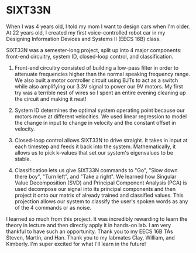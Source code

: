 # SIXT33N

When I was 4 years old, I told my mom I want to design cars when I'm older. At 22 years old, I created my first voice-controlled robot car in my Designing Information Devices and Systems II (EECS 16B) class. 

SIXT33N was a semester-long project, split up into 4 major components: front-end circuitry, system ID, closed-loop control, and classification.

1. Front-end circuitry consisted of building a low-pass filter in order to attenuate frequencies higher than the normal speaking frequency range. We also built a motor controller circuit using BJTs to act as a switch while also amplifying our 3.3V signal to power our 9V motors. My first try was a terrible nest of wires so I spent an entire evening cleaning up the circuit and making it neat!

2. System ID determines the optimal system operating point because our motors move at different velocities. We used linear regression to model the change in input to change in velocity and the constant offset in velocity. 

3. Closed-loop control allows SIXT33N to drive straight. It takes in input at each timestep and feeds it back into the system. Mathematically, it allows us to pick k-values that set our system's eigenvalues to be stable.

4. Classification lets us give SIXT33N commands to "Go", "Slow down there boy", "Turn left", and "Take a right". We learned how Singular Value Decomposition (SVD) and Principal Component Analysis (PCA) is used decompose our signal into its principal components and then project it onto our matrix of already trained and classified values. This projection allows our system to classify the user's spoken words as any of the 4 commands or as noise.

I learned so much from this project. It was incredibly rewarding to learn the theory in lecture and then directly apply it in hands-on lab. I am very thankful to have such an opportunity. Thank you to my EECS 16B TAs Steven, Martin, and Han. Thank you to my labmates Clay, William, and Kimberly. I'm super excited for what I'll learn in the future!
